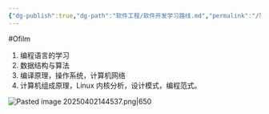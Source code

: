 ```yaml
---
{"dg-publish":true,"dg-path":"软件工程/软件开发学习路线.md","permalink":"/软件工程/软件开发学习路线/","created":"2022-07-10T15:43:19.000+08:00","updated":"2025-04-02T14:46:00.000+08:00"}
---
```


#Ofilm

1. 编程语言的学习
2. 数据结构与算法
3. 编译原理，操作系统，计算机网络
4. 计算机组成原理，Linux 内核分析，设计模式，编程范式。

![Pasted image 20250402144537.png|650](/img/user/0.Asset/resource/Pasted%20image%2020250402144537.png)